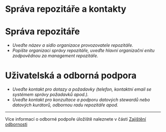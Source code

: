 
# Správa repozitáře a kontakty

# Správa repozitáře
- *Uveďte název a sídlo organizace provozovatele repozitáře.*
- *Popište organizaci správy repozitáře, uveďte hlavní organizační enitu zodpovědnou za management repozitáře.*

# Uživatelská a odborná podpora 
- *Uveďte kontakt pro dotazy a požadavky (telefon, kontaktní email se systémem správy požadavků apod.).*
- *Uveďte kontakt pro konzultace a podporu datových stewardů nebo datových kurátorů, odbornou radu repozitáře apod.*

---
Více informací o odborné podpoře úložiště naleznete v části [Zajištění odbornosti](zajisteni-odbornosti.md)
